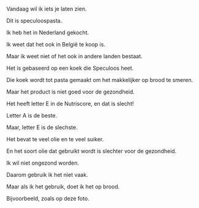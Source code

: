 Vandaag wil ik iets je laten zien.

Dit is speculoospasta.

Ik heb het in Nederland gekocht.

Ik weet dat het ook in België te koop is.

Maar ik weet niet of het ook in andere landen bestaat.

Het is gebaseerd op een koek die Speculoos heet.

Die koek wordt tot pasta gemaakt om het makkelijker op brood te smeren.

Maar het product is niet goed voor de gezondheid.

Het heeft letter E in de Nutriscore, en dat is slecht!

Letter A is de beste.

Maar, letter E is de slechste.

Het bevat te veel olie en te veel suiker.

En het soort olie dat gebruikt wordt is slechter voor de gezondheid.

Ik wil niet ongezond worden.

Daarom gebruik ik het niet vaak.

Maar als ik het gebruik, doet ik het op brood.

Bijvoorbeeld, zoals op deze foto.